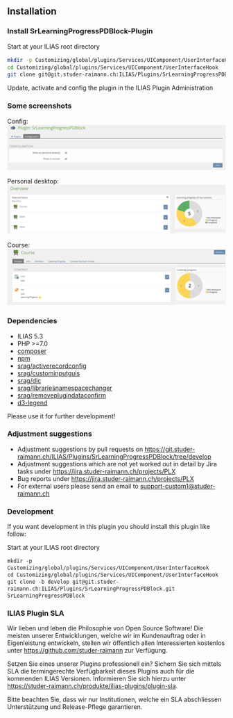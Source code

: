 ## Installation

### Install SrLearningProgressPDBlock-Plugin
Start at your ILIAS root directory
```bash
mkdir -p Customizing/global/plugins/Services/UIComponent/UserInterfaceHook
cd Customizing/global/plugins/Services/UIComponent/UserInterfaceHook
git clone git@git.studer-raimann.ch:ILIAS/Plugins/SrLearningProgressPDBlock.git SrLearningProgressPDBlock
```
Update, activate and config the plugin in the ILIAS Plugin Administration

### Some screenshots
Config:
![Config](./doc/screenshots/config.png)

Personal desktop:
![Personal desktop](./doc/screenshots/personal_desktop.png)

Course:
![Course](./doc/screenshots/course.png)

### Dependencies
* ILIAS 5.3
* PHP >=7.0
* [composer](https://getcomposer.org)
* [npm](https://nodejs.org)
* [srag/activerecordconfig](https://packagist.org/packages/srag/activerecordconfig)
* [srag/custominputguis](https://packagist.org/packages/srag/custominputguis)
* [srag/dic](https://packagist.org/packages/srag/dic)
* [srag/librariesnamespacechanger](https://packagist.org/packages/srag/librariesnamespacechanger)
* [srag/removeplugindataconfirm](https://packagist.org/packages/srag/removeplugindataconfirm)
* [d3-legend](https://www.npmjs.com/package/d3-legend)

Please use it for further development!

### Adjustment suggestions
* Adjustment suggestions by pull requests on https://git.studer-raimann.ch/ILIAS/Plugins/SrLearningProgressPDBlock/tree/develop
* Adjustment suggestions which are not yet worked out in detail by Jira tasks under https://jira.studer-raimann.ch/projects/PLX
* Bug reports under https://jira.studer-raimann.ch/projects/PLX
* For external users please send an email to support-custom1@studer-raimann.ch

### Development
If you want development in this plugin you should install this plugin like follow:

Start at your ILIAS root directory
```
mkdir -p Customizing/global/plugins/Services/UIComponent/UserInterfaceHook
cd Customizing/global/plugins/Services/UIComponent/UserInterfaceHook
git clone -b develop git@git.studer-raimann.ch:ILIAS/Plugins/SrLearningProgressPDBlock.git SrLearningProgressPDBlock
```

### ILIAS Plugin SLA
Wir lieben und leben die Philosophie von Open Source Software! Die meisten unserer Entwicklungen, welche wir im Kundenauftrag oder in Eigenleistung entwickeln, stellen wir öffentlich allen Interessierten kostenlos unter https://github.com/studer-raimann zur Verfügung.

Setzen Sie eines unserer Plugins professionell ein? Sichern Sie sich mittels SLA die termingerechte Verfügbarkeit dieses Plugins auch für die kommenden ILIAS Versionen. Informieren Sie sich hierzu unter https://studer-raimann.ch/produkte/ilias-plugins/plugin-sla.

Bitte beachten Sie, dass wir nur Institutionen, welche ein SLA abschliessen Unterstützung und Release-Pflege garantieren.

